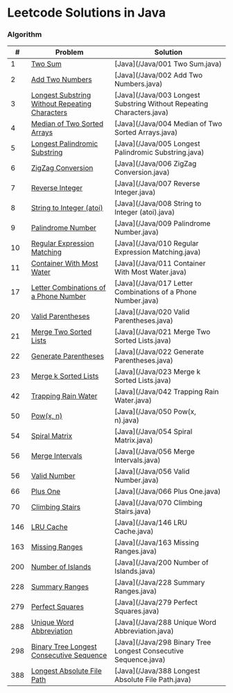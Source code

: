 # Leetcode Solutions in Java
### Algorithm
| # | Problem | Solution |
|---| ----- | -------- |
|1|[Two Sum](https://leetcode.com/problems/two-sum/)|[Java](/Java/001 Two Sum.java)|
|2|[Add Two Numbers](https://leetcode.com/problems/add-two-numbers/)|[Java](/Java/002 Add Two Numbers.java)|
|3|[Longest Substring Without Repeating Characters](https://leetcode.com/problems/longest-substring-without-repeating-characters/)|[Java](/Java/003 Longest Substring Without Repeating Characters.java)|
|4|[Median of Two Sorted Arrays](https://leetcode.com/problems/median-of-two-sorted-arrays/)|[Java](/Java/004 Median of Two Sorted Arrays.java)|
|5|[Longest Palindromic Substring](https://leetcode.com/problems/longest-palindromic-substring/)|[Java](/Java/005 Longest Palindromic Substring.java)|
|6|[ZigZag Conversion](https://leetcode.com/problems/zigzag-conversion/)|[Java](/Java/006 ZigZag Conversion.java)|
|7|[Reverse Integer](https://leetcode.com/problems/reverse-integer/)|[Java](/Java/007 Reverse Integer.java)|
|8|[String to Integer (atoi)](https://leetcode.com/problems/string-to-integer-atoi/)|[Java](/Java/008 String to Integer (atoi).java)|
|9|[Palindrome Number](https://leetcode.com/problems/palindrome-number/)|[Java](/Java/009 Palindrome Number.java)|
|10|[Regular Expression Matching](https://leetcode.com/problems/regular-expression-matching/)|[Java](/Java/010 Regular Expression Matching.java)|
|11|[Container With Most Water](https://leetcode.com/problems/container-with-most-water/)|[Java](/Java/011 Container With Most Water.java)|
|17|[Letter Combinations of a Phone Number](https://leetcode.com/problems/letter-combinations-of-a-phone-number/)|[Java](/Java/017 Letter Combinations of a Phone Number.java)|
|20|[Valid Parentheses](https://leetcode.com/problems/valid-parentheses/)|[Java](/Java/020 Valid Parentheses.java)|
|21|[Merge Two Sorted Lists](https://leetcode.com/problems/merge-two-sorted-lists/)|[Java](/Java/021 Merge Two Sorted Lists.java)|
|22|[Generate Parentheses](https://leetcode.com/problems/generate-parentheses/)|[Java](/Java/022 Generate Parentheses.java)|
|23|[Merge k Sorted Lists](https://leetcode.com/problems/merge-k-sorted-lists/)|[Java](/Java/023 Merge k Sorted Lists.java)|
|42|[Trapping Rain Water](https://leetcode.com/problems/trapping-rain-water/)|[Java](/Java/042 Trapping Rain Water.java)|
|50|[Pow(x, n)](https://leetcode.com/problems/powx-n/)|[Java](/Java/050 Pow(x, n).java)|
|54|[Spiral Matrix](https://leetcode.com/problems/spiral-matrix/)|[Java](/Java/054 Spiral Matrix.java)|
|56|[Merge Intervals](https://leetcode.com/problems/merge-intervals/)|[Java](/Java/056 Merge Intervals.java)|
|56|[Valid Number](https://leetcode.com/problems/valid-number/)|[Java](/Java/056 Valid Number.java)|
|66|[Plus One](https://leetcode.com/problems/plus-one/)|[Java](/Java/066 Plus One.java)|
|70|[Climbing Stairs](https://leetcode.com/problems/climbing-stairs/)|[Java](/Java/070 Climbing Stairs.java)|
|146|[LRU Cache](https://leetcode.com/problems/lru-cache/)|[Java](/Java/146 LRU Cache.java)|
|163|[Missing Ranges](https://leetcode.com/problems/missing-ranges/)|[Java](/Java/163 Missing Ranges.java)|
|200|[Number of Islands](https://leetcode.com/problems/number-of-islands/)|[Java](/Java/200 Number of Islands.java)|
|228|[Summary Ranges](https://leetcode.com/problems/summary-ranges/)|[Java](/Java/228 Summary Ranges.java)|
|279|[Perfect Squares](https://leetcode.com/problems/perfect-squares/)|[Java](/Java/279 Perfect Squares.java)|
|288|[Unique Word Abbreviation](https://leetcode.com/problems/unique-word-abbreviation/)|[Java](/Java/288 Unique Word Abbreviation.java)|
|298|[Binary Tree Longest Consecutive Sequence](https://leetcode.com/problems/binary-tree-longest-consecutive-sequence/)|[Java](/Java/298 Binary Tree Longest Consecutive Sequence.java)|
|388|[Longest Absolute File Path](https://leetcode.com/problems/longest-absolute-file-path/)|[Java](/Java/388 Longest Absolute File Path.java)|

